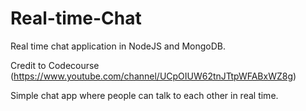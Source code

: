 # Real-time-Chat
Real time chat application in NodeJS and MongoDB.

Credit to Codecourse (https://www.youtube.com/channel/UCpOIUW62tnJTtpWFABxWZ8g)

Simple chat app where people can talk to each other in real time.
